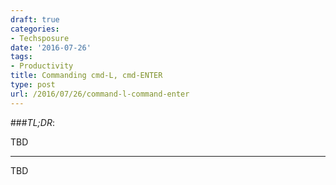 ```yaml
---
draft: true
categories:
- Techsposure
date: '2016-07-26'
tags:
- Productivity
title: Commanding cmd-L, cmd-ENTER
type: post
url: /2016/07/26/command-l-command-enter
---
```



###*TL;DR*:

TBD

---

TBD
